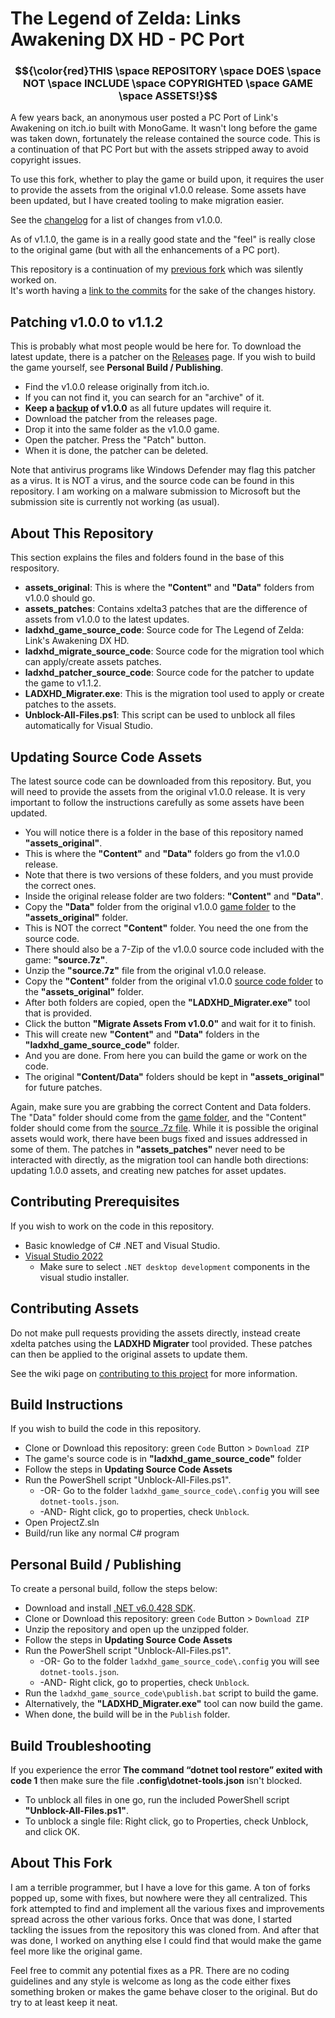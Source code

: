 # The Legend of Zelda: Links Awakening DX HD - PC Port

### $${\color{red}THIS \space REPOSITORY \space DOES \space NOT \space INCLUDE \space COPYRIGHTED \space GAME \space ASSETS!}$$

A few years back, an anonymous user posted a PC Port of Link's Awakening on itch.io built with MonoGame. It wasn't long before the game was taken down, fortunately the release contained the source code. This is a continuation of that PC Port but with the assets stripped away to avoid copyright issues. 

To use this fork, whether to play the game or build upon, it requires the user to provide the assets from the original v1.0.0 release. Some assets have been updated, but I have created tooling to make migration easier.

See the [changelog](https://github.com/BigheadSMZ/Zelda-LA-DX-HD-Updated/blob/main/CHANGELOG.md) for a list of changes from v1.0.0.

As of v1.1.0, the game is in a really good state and the "feel" is really close to the original game (but with all the enhancements of a PC port).

This repository is a continuation of my [previous fork](https://github.com/BigheadSMZ/Links-Awakening-DX-HD) which was silently worked on.   
It's worth having a [link to the commits](https://github.com/BigheadSMZ/Links-Awakening-DX-HD/commits/master/) for the sake of the changes history.

## Patching v1.0.0 to v1.1.2

This is probably what most people would be here for. To download the latest update, there is a patcher on the [Releases](https://github.com/BigheadSMZ/Zelda-LA-DX-HD-Updated/releases) page. If you wish to build the game yourself, see **Personal Build / Publishing**.
- Find the v1.0.0 release originally from itch.io.
- If you can not find it, you can search for an "archive" of it.
- **Keep a <ins>backup</ins> of v1.0.0** as all future updates will require it.
- Download the patcher from the releases page.
- Drop it into the same folder as the v1.0.0 game.
- Open the patcher. Press the "Patch" button.
- When it is done, the patcher can be deleted.

Note that antivirus programs like Windows Defender may flag this patcher as a virus. It is NOT a virus, and the source code can be found in this repository. I am working on a malware submission to Microsoft but the submission site is currently not working (as usual).

## About This Repository

This section explains the files and folders found in the base of this respository.
- **assets_original**: This is where the **"Content"** and **"Data"** folders from v1.0.0 should go.
- **assets_patches**: Contains xdelta3 patches that are the difference of assets from v1.0.0 to the latest updates.
- **ladxhd_game_source_code**: Source code for The Legend of Zelda: Link's Awakening DX HD.
- **ladxhd_migrate_source_code**: Source code for the migration tool which can apply/create assets patches.
- **ladxhd_patcher_source_code**: Source code for the patcher to update the game to v1.1.2.
- **LADXHD_Migrater.exe**: This is the migration tool used to apply or create patches to the assets.
- **Unblock-All-Files.ps1**: This script can be used to unblock all files automatically for Visual Studio.

## Updating Source Code Assets

The latest source code can be downloaded from this repository. But, you will need to provide the assets from the original v1.0.0 release. It is very important to follow the instructions carefully as some assets have been updated.
- You will notice there is a folder in the base of this repository named **"assets_original"**.
- This is where the **"Content"** and **"Data"** folders go from the v1.0.0 release.
- Note that there is two versions of these folders, and you must provide the correct ones.
- Inside the original release folder are two folders: **"Content"** and **"Data"**.
- Copy the **"Data"** folder from the original v1.0.0 <ins>game folder</ins> to the **"assets_original"** folder.
- This is NOT the correct **"Content"** folder. You need the one from the source code.
- There should also be a 7-Zip of the v1.0.0 source code included with the game: **"source.7z"**.
- Unzip the **"source.7z"** file from the original v1.0.0 release.
- Copy the **"Content"** folder from the original v1.0.0 <ins>source code folder</ins> to the **"assets_original"** folder.
- After both folders are copied, open the **"LADXHD_Migrater.exe"** tool that is provided.
- Click the button **"Migrate Assets From v1.0.0"** and wait for it to finish.
- This will create new **"Content"** and **"Data"** folders in the **"ladxhd_game_source_code"** folder.
- And you are done. From here you can build the game or work on the code.
- The original **"Content/Data"** folders should be kept in **"assets_original"** for future patches.

Again, make sure you are grabbing the correct Content and Data folders. The "Data" folder should come from the <ins>game folder</ins>, and the "Content" folder should come from the <ins>source .7z file</ins>. While it is possible the original assets would work, there have been bugs fixed and issues addressed in some of them. The patches in **"assets_patches"** never need to be interacted with directly, as the migration tool can handle both directions: updating 1.0.0 assets, and creating new patches for asset updates.

## Contributing Prerequisites

If you wish to work on the code in this repository.
- Basic knowledge of C# .NET and Visual Studio.
- [Visual Studio 2022](https://visualstudio.microsoft.com/downloads/)
    - Make sure to select `.NET desktop development` components in the visual studio installer.

## Contributing Assets

Do not make pull requests providing the assets directly, instead create xdelta patches using the **LADXHD Migrater** tool provided. These patches can then be applied to the original assets to update them.

See the wiki page on [contributing to this project](https://github.com/BigheadSMZ/Zelda-LA-DX-HD-Updated/wiki/Contributing-to-this-project) for more information.

## Build Instructions

If you wish to build the code in this repository.
- Clone or Download this repository: green `Code` Button > `Download ZIP`
- The game's source code is in **"ladxhd_game_source_code"** folder
- Follow the steps in **Updating Source Code Assets**
- Run the PowerShell script "Unblock-All-Files.ps1".
  - -OR- Go to the folder `ladxhd_game_source_code\.config` you will see `dotnet-tools.json`.
  - -AND- Right click, go to properties, check `Unblock`.
- Open ProjectZ.sln
- Build/run like any normal C# program

## Personal Build / Publishing

To create a personal build, follow the steps below:
- Download and install [.NET v6.0.428 SDK](https://dotnet.microsoft.com/en-us/download/dotnet/thank-you/sdk-6.0.428-windows-x64-installer).
- Clone or Download this repository: green `Code` Button > `Download ZIP`
- Unzip the repository and open up the unzipped folder.
- Follow the steps in **Updating Source Code Assets**
- Run the PowerShell script "Unblock-All-Files.ps1".
  - -OR- Go to the folder `ladxhd_game_source_code\.config` you will see `dotnet-tools.json`.
  - -AND- Right click, go to properties, check `Unblock`.
- Run the `ladxhd_game_source_code\publish.bat` script to build the game.
- Alternatively, the **"LADXHD_Migrater.exe"** tool can now build the game.
- When done, the build will be in the `Publish` folder.

## Build Troubleshooting

If you experience the error **The command “dotnet tool restore” exited with code 1** then make sure the file **.config\dotnet-tools.json** isn't blocked. 

- To unblock all files in one go, run the included PowerShell script **"Unblock-All-Files.ps1"**.
- To unblock a single file: Right click, go to Properties, check Unblock, and click OK.

## About This Fork

I am a terrible programmer, but I have a love for this game. A ton of forks popped up, some with fixes, but nowhere were they all centralized. This fork attempted to find and implement all the various fixes and improvements spread across the other various forks. Once that was done, I started tackling the issues from the repository this was cloned from. And after that was done, I worked on anything else I could find that would make the game feel more like the original game.

Feel free to commit any potential fixes as a PR. There are no coding guidelines and any style is welcome as long as the code either fixes something broken or makes the game behave closer to the original. But do try to at least keep it neat.
